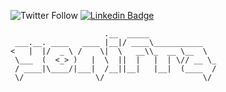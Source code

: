 ![Twitter Follow](https://img.shields.io/twitter/follow/yonifra?style=social)
[![Linkedin Badge](https://img.shields.io/badge/-Linkedin-2867B2?style=flat-square&logo=linkedin&logoColor=white&link=https://www.linkedin.com/in/yonifra/)](https://www.linkedin.com/in/yonifra/)

```
                     .__  _____               
 ___.__. ____   ____ |__|/ ____\___________   
<   |  |/  _ \ /    \|  \   __\\_  __ \__  \  
 \___  (  <_> )   |  \  ||  |   |  | \// __ \_
 / ____|\____/|___|  /__||__|   |__|  (____  /
 \/                \/                      \/ 
 ```
